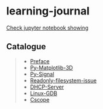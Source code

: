 # learning-journal

[Check jupyter notebook showing](https://nbviewer.jupyter.org/)

## Catalogue

> - [Preface](preface.ipynb)
> - [Py-Matplotlib-3D](pymatplotlib-3d.ipynb)
> - [Py-Signal](pysignal.ipynb)
> - [Readonly-filesystem-issue](read-only-file-system.ipynb)
> - [DHCP-Server](dhcp-server.ipynb)
> - [Linux-GDB](gdb.ipynb)
> - [Cscope](cscope.ipynb)
